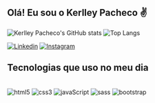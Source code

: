 
## Olá! Eu sou o Kerlley Pacheco ✌️

![Kerlley Pacheco's GitHub stats](https://github-readme-stats.vercel.app/api?username=Kerlleyp&show_icons=true&theme=merko)
![Top Langs](https://github-readme-stats.vercel.app/api/top-langs/?username=Kerlleyp&layout=compact&icons=true&theme=highcontrast)

[![Linkedin](https://img.shields.io/badge/LinkedIn-0077B5?style=for-the-badge&logo=linkedin&logoColor=white)](https://https://www.linkedin.com/in/kerlley-pacheco-b31927210/)
[![Instagram](https://img.shields.io/badge/Instagram-E4405F?style=for-the-badge&logo=instagram&logoColor=white)](https://instagram.com/Kerlleypacheco)

## Tecnologias que uso no meu dia

<div style="display: inline_block"><br/>
  <img align="center" alt="html5" src="https://img.shields.io/badge/HTML5-E34F26?style=for-the-badge&logo=html5&logoColor=white">
  <img align="center" alt="css3" src="https://img.shields.io/badge/CSS3-1572B6?style=for-the-badge&logo=css3&logoColor=white">
  <img align="center" alt="javaScript" src="https://img.shields.io/badge/JavaScript-323330?style=for-the-badge&logo=javascript&logoColor=F7DF1E">
  <img align="center" alt="sass" src="https://img.shields.io/badge/Sass-CC6699?style=for-the-badge&logo=sass&logoColor=white">
  <img align="center" alt="bootstrap" src="https://img.shields.io/badge/Bootstrap-563D7C?style=for-the-badge&logo=bootstrap&logoColor=white">
</div>
